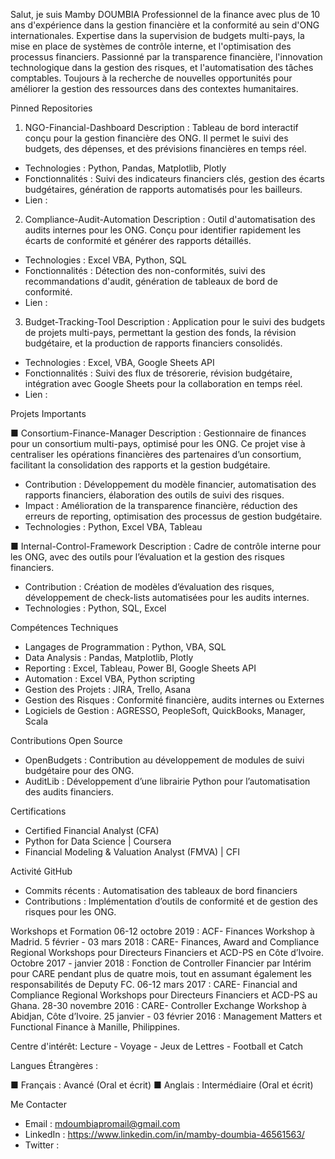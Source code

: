 Salut, je suis Mamby DOUMBIA
Professionnel de la finance avec plus de 10 ans d'expérience dans la gestion financière et la conformité au sein d'ONG internationales. Expertise dans la supervision de budgets multi-pays, la mise en place de systèmes de contrôle interne, et l'optimisation des processus financiers. Passionné par la transparence financière, l'innovation technologique dans la gestion des risques, et l'automatisation des tâches comptables. Toujours à la recherche de nouvelles opportunités pour améliorer la gestion des ressources dans des contextes humanitaires.



 Pinned Repositories

 1. NGO-Financial-Dashboard
   Description : Tableau de bord interactif conçu pour la gestion financière des ONG. Il permet le suivi des budgets, des dépenses, et des prévisions financières en temps réel.
   - Technologies : Python, Pandas, Matplotlib, Plotly
   - Fonctionnalités : Suivi des indicateurs financiers clés, gestion des écarts budgétaires, génération de rapports automatisés pour les bailleurs.
   - Lien :

 2. Compliance-Audit-Automation
   Description : Outil d'automatisation des audits internes pour les ONG. Conçu pour identifier rapidement les écarts de conformité et générer des rapports détaillés.
   - Technologies : Excel VBA, Python, SQL
   - Fonctionnalités : Détection des non-conformités, suivi des recommandations d'audit, génération de tableaux de bord de conformité.
   - Lien :
     
 3. Budget-Tracking-Tool
   Description : Application pour le suivi des budgets de projets multi-pays, permettant la gestion des fonds, la révision budgétaire, et la production de rapports financiers consolidés.
   - Technologies : Excel, VBA, Google Sheets API
   - Fonctionnalités : Suivi des flux de trésorerie, révision budgétaire, intégration avec Google Sheets pour la collaboration en temps réel.
   - Lien :


     
 Projets Importants

■ Consortium-Finance-Manager
   Description : Gestionnaire de finances pour un consortium multi-pays, optimisé pour les ONG. Ce projet vise à centraliser les opérations financières des partenaires d’un consortium, facilitant la consolidation des rapports et la gestion budgétaire.
   - Contribution : Développement du modèle financier, automatisation des rapports financiers, élaboration des outils de suivi des risques.
   - Impact : Amélioration de la transparence financière, réduction des erreurs de reporting, optimisation des processus de gestion budgétaire.
   - Technologies : Python, Excel VBA, Tableau

■ Internal-Control-Framework
   Description : Cadre de contrôle interne pour les ONG, avec des outils pour l’évaluation et la gestion des risques financiers.
   - Contribution : Création de modèles d’évaluation des risques, développement de check-lists automatisées pour les audits internes.
   - Technologies : Python, SQL, Excel



 Compétences Techniques

- Langages de Programmation : Python, VBA, SQL
- Data Analysis : Pandas, Matplotlib, Plotly
- Reporting : Excel, Tableau, Power BI, Google Sheets API
- Automation : Excel VBA, Python scripting
- Gestion des Projets : JIRA, Trello, Asana
- Gestion des Risques : Conformité financière, audits internes ou Externes
- Logiciels de Gestion : AGRESSO, PeopleSoft, QuickBooks, Manager, Scala



 Contributions Open Source
- OpenBudgets : Contribution au développement de modules de suivi budgétaire pour des ONG.
- AuditLib : Développement d’une librairie Python pour l’automatisation des audits financiers.



 Certifications
- Certified Financial Analyst (CFA)
- Python for Data Science | Coursera
- Financial Modeling & Valuation Analyst (FMVA) | CFI



 Activité GitHub
- Commits récents : Automatisation des tableaux de bord financiers
- Contributions : Implémentation d’outils de conformité et de gestion des risques pour les ONG.


Workshops et Formation 
06-12 octobre 2019 : ACF- Finances Workshop à Madrid. 5 février - 03 mars 2018 : CARE- Finances, Award and Compliance Regional Workshops pour Directeurs Financiers et ACD-PS en Côte d’Ivoire. Octobre 2017 - janvier 2018 : Fonction de Controller Financier par Intérim pour CARE pendant plus de quatre mois, tout en assumant également les responsabilités de Deputy FC. 06-12 mars 2017 : CARE- Financial and Compliance Regional Workshops pour Directeurs Financiers et ACD-PS au Ghana. 28-30 novembre 2016 : CARE- Controller Exchange Workshop à Abidjan, Côte d’Ivoire. 25 janvier - 03 février 2016 : Management Matters et Functional Finance à Manille, Philippines.


Centre d'intérêt:
Lecture - Voyage - Jeux de Lettres - Football et Catch


Langues Étrangères :

■ Français : Avancé (Oral et écrit)
■ Anglais : Intermédiaire (Oral et écrit)  



Me Contacter
- Email : mdoumbiapromail@gmail.com 
- LinkedIn : https://www.linkedin.com/in/mamby-doumbia-46561563/
- Twitter :
